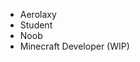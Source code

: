 - Aerolaxy
- Student
- Noob
- Minecraft Developer (WIP)
<!---
Aerolaxy/Aerolaxy is a ✨ special ✨ repository because its `README.md` (this file) appears on your GitHub profile.
You can click the Preview link to take a look at your changes.
--->
